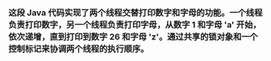 ### 这段 Java 代码实现了两个线程交替打印数字和字母的功能。一个线程负责打印数字，另一个线程负责打印字母，从数字 1 和字母 'a' 开始，依次递增，直到打印到数字 26 和字母 'z'。通过共享的锁对象和一个控制标记来协调两个线程的执行顺序。